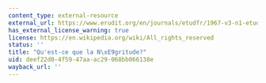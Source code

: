 ```yaml
---
content_type: external-resource
external_url: https://www.erudit.org/en/journals/etudfr/1967-v3-n1-etudfr1747/036251ar/
has_external_license_warning: true
license: https://en.wikipedia.org/wiki/All_rights_reserved
status: ''
title: "Qu'est-ce que la N\xE9gritude?"
uid: deef22d0-4f59-47aa-ac29-068bb066138e
wayback_url: ''
---
```

